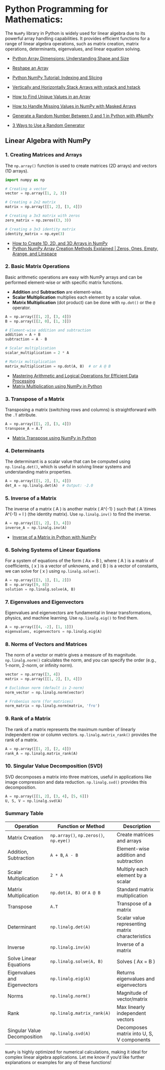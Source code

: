 # Python Programming for Mathematics: 

The `NumPy` library in Python is widely used for linear algebra due to its powerful array handling capabilities. It provides efficient functions for a range of linear algebra operations, such as matrix creation, matrix operations, determinants, eigenvalues, and linear equation solving.



- [Python Array Dimensions: Understanding Shape and Size](https://youtu.be/UIGM_suK5cI?si=C_CJkuDpjibE8XtE)
- [Reshape an Array](https://youtu.be/pNqam8PzQ0M?si=xCofTbcU65tsFTc_)
- [Python NumPy Tutorial: Indexing and Slicing](https://youtu.be/iIL2YIWecMI?si=Xpq25QHGWJ4peend)
- [Vertically and Horizontally Stack Arrays with vstack and hstack](https://youtu.be/td_2hlU3FFM?si=QY3BwZl1_mVwlfxn)

- [How to Find Unique Values in an Array](https://youtu.be/eEKAB7-FiAo?si=HI3py_HaD2zbYrNh)
- [How to Handle Missing Values in NumPy with Masked Arrays](https://youtu.be/zPeU2QDRFug?si=9AxTAfTxzoPbruTr)
- [Generate a Random Number Between 0 and 1 in Python with #NumPy](https://youtu.be/t_7xqImRUpo?si=2bx7Ck319vt2BOdJ)
- [3 Ways to Use a Random Generator](https://youtu.be/1dbYOiQWauk?si=zt4nAdLYS9jPnIy2)

## Linear Algebra with NumPy

### 1. **Creating Matrices and Arrays**

   The `np.array()` function is used to create matrices (2D arrays) and vectors (1D arrays).

   ```python
   import numpy as np

   # Creating a vector
   vector = np.array([1, 2, 3])

   # Creating a 2x2 matrix
   matrix = np.array([[1, 2], [3, 4]])

   # Creating a 3x3 matrix with zeros
   zero_matrix = np.zeros((3, 3))

   # Creating a 3x3 identity matrix
   identity_matrix = np.eye(3)
   ```

- [How to Create 1D, 2D, and 3D Arrays in NumPy](https://youtu.be/08PDFhQhnNg?si=K9lvpDKAygx7NZzY)
- [Python NumPy Array Creation Methods Explained | Zeros, Ones, Empty, Arange, and Linspace](https://youtu.be/PI4UegrAYxs?si=v4imyXtI7YyBwH2Z)
  
### 2. **Basic Matrix Operations**
   Basic arithmetic operations are easy with NumPy arrays and can be performed element-wise or with specific matrix functions.

   - **Addition** and **Subtraction** are element-wise.
   - **Scalar Multiplication** multiplies each element by a scalar value.
   - **Matrix Multiplication** (dot product) can be done with `np.dot()` or the `@` operator.

   ```python
   A = np.array([[1, 2], [3, 4]])
   B = np.array([[2, 0], [1, 3]])

   # Element-wise addition and subtraction
   addition = A + B
   subtraction = A - B

   # Scalar multiplication
   scalar_multiplication = 2 * A

   # Matrix multiplication
   matrix_multiplication = np.dot(A, B)  # or A @ B
   ```
- [Mastering Arithmetic and Logical Operations for Efficient Data Processing](https://youtu.be/i3WWayfEc6Q?si=xQ1Vi_J7QezK3ACG)
- [Matrix Multiplication using NumPy in Python](https://youtu.be/6IAOoMDbxMM?si=CPeVGBXPpJHDIwRF)
  
### 3. **Transpose of a Matrix**
   Transposing a matrix (switching rows and columns) is straightforward with the `.T` attribute.

   ```python
   A = np.array([[1, 2], [3, 4]])
   transpose_A = A.T
   ```
- [Matrix Transpose using NumPy in Python](https://youtu.be/sF6aK9edzBQ?si=37iHrLA1lyfd_sw1)
  
### 4. **Determinants**
   The determinant is a scalar value that can be computed using `np.linalg.det()`, which is useful in solving linear systems and understanding matrix properties.

   ```python
   A = np.array([[1, 2], [3, 4]])
   det_A = np.linalg.det(A)  # Output: -2.0
   ```

### 5. **Inverse of a Matrix**
   The inverse of a matrix \( A \) is another matrix \( A^{-1} \) such that \( A \times A^{-1} = I \) (the identity matrix). Use `np.linalg.inv()` to find the inverse.

   ```python
   A = np.array([[1, 2], [3, 4]])
   inverse_A = np.linalg.inv(A)
   ```
- [Inverse of a Matrix in Python with NumPy](https://youtu.be/u4jBU1DYSPU?si=ERfp9uOn1P5KVbtv)
  
### 6. **Solving Systems of Linear Equations**
   For a system of equations of the form \( Ax = B \), where \( A \) is a matrix of coefficients, \( x \) is a vector of unknowns, and \( B \) is a vector of constants, we can solve for \( x \) using `np.linalg.solve()`.

   ```python
   A = np.array([[3, 1], [1, 2]])
   B = np.array([9, 8])
   solution = np.linalg.solve(A, B)
   ```

### 7. **Eigenvalues and Eigenvectors**
   Eigenvalues and eigenvectors are fundamental in linear transformations, physics, and machine learning. Use `np.linalg.eig()` to find them.

   ```python
   A = np.array([[4, -2], [1, 1]])
   eigenvalues, eigenvectors = np.linalg.eig(A)
   ```

### 8. **Norms of Vectors and Matrices**
   The norm of a vector or matrix gives a measure of its magnitude. `np.linalg.norm()` calculates the norm, and you can specify the order (e.g., 1-norm, 2-norm, or infinity norm).

   ```python
   vector = np.array([3, 4])
   matrix = np.array([[1, 2], [3, 4]])

   # Euclidean norm (default is 2-norm)
   norm_vector = np.linalg.norm(vector)

   # Frobenius norm (for matrices)
   norm_matrix = np.linalg.norm(matrix, 'fro')
   ```

### 9. **Rank of a Matrix**
   The rank of a matrix represents the maximum number of linearly independent row or column vectors. `np.linalg.matrix_rank()` provides the rank of a matrix.

   ```python
   A = np.array([[1, 2], [2, 4]])
   rank_A = np.linalg.matrix_rank(A)
   ```

### 10. **Singular Value Decomposition (SVD)**
   SVD decomposes a matrix into three matrices, useful in applications like image compression and data reduction. `np.linalg.svd()` provides this decomposition.

   ```python
   A = np.array([[1, 2], [3, 4], [5, 6]])
   U, S, V = np.linalg.svd(A)
   ```

### Summary Table

| Operation                       | Function or Method                   | Description                                       |
|---------------------------------|--------------------------------------|---------------------------------------------------|
| Matrix Creation                 | `np.array()`, `np.zeros()`, `np.eye()` | Create matrices and arrays                        |
| Addition, Subtraction           | `A + B`, `A - B`                     | Element-wise addition and subtraction             |
| Scalar Multiplication           | `2 * A`                              | Multiply each element by a scalar                 |
| Matrix Multiplication           | `np.dot(A, B)` or `A @ B`            | Standard matrix multiplication                    |
| Transpose                       | `A.T`                                | Transpose of a matrix                             |
| Determinant                     | `np.linalg.det(A)`                   | Scalar value representing matrix characteristics  |
| Inverse                         | `np.linalg.inv(A)`                   | Inverse of a matrix                               |
| Solve Linear Equations          | `np.linalg.solve(A, B)`              | Solves \( Ax = B \)                               |
| Eigenvalues and Eigenvectors    | `np.linalg.eig(A)`                   | Returns eigenvalues and eigenvectors              |
| Norms                           | `np.linalg.norm()`                   | Magnitude of vector/matrix                        |
| Rank                            | `np.linalg.matrix_rank(A)`           | Max linearly independent vectors                  |
| Singular Value Decomposition    | `np.linalg.svd(A)`                   | Decomposes matrix into U, S, V components         |

`NumPy` is highly optimized for numerical calculations, making it ideal for complex linear algebra applications. Let me know if you’d like further explanations or examples for any of these functions!
